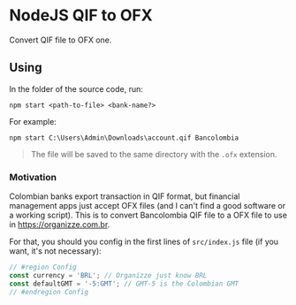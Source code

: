 # NodeJS QIF to OFX

Convert QIF file to OFX one.

## Using

In the folder of the source code, run:

```shell
npm start <path-to-file> <bank-name?>
```

For example:

```shell
npm start C:\Users\Admin\Downloads\account.qif Bancolombia
```

> The file will be saved to the same directory with the `.ofx` extension.

### Motivation

Colombian banks export transaction in QIF format, but financial management apps just accept OFX files (and I can't find a good software or a working script).
This is to convert Bancolombia QIF file to a OFX file to use in https://organizze.com.br.

For that, you should you config in the first lines of `src/index.js` file (if you want, it's not necessary):

```javascript
// #region Config
const currency = 'BRL'; // Organizze just know BRL
const defaultGMT = '-5:GMT'; // GMT-5 is the Colombian GMT 
// #endregion Config
```
